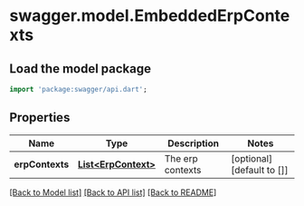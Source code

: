# swagger.model.EmbeddedErpContexts

## Load the model package
```dart
import 'package:swagger/api.dart';
```

## Properties
Name | Type | Description | Notes
------------ | ------------- | ------------- | -------------
**erpContexts** | [**List&lt;ErpContext&gt;**](ErpContext.md) | The erp contexts | [optional] [default to []]

[[Back to Model list]](../README.md#documentation-for-models) [[Back to API list]](../README.md#documentation-for-api-endpoints) [[Back to README]](../README.md)

